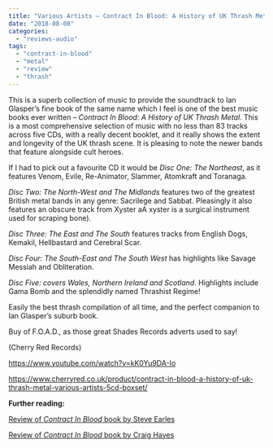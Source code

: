 ```yaml
---
title: "Various Artists – Contract In Blood: A History of UK Thrash Metal boxset"
date: "2018-08-08"
categories: 
  - "reviews-audio"
tags: 
  - "contract-in-blood"
  - "metal"
  - "review"
  - "thrash"
---
```


This is a superb collection of music to provide the soundtrack to Ian Glasper’s fine book of the same name which I feel is one of the best music books ever written – _Contract In Blood: A History of UK Thrash Metal_. This is a most comprehensive selection of music with no less than 83 tracks across five CDs, with a really decent booklet, and it really shows the extent and longevity of the UK thrash scene. It is pleasing to note the newer bands that feature alongside cult heroes.

If I had to pick out a favourite CD it would be _Disc One: The Northeast_, as it features Venom, Evile, Re-Animator, Slammer, Atomkraft and Toranaga.

_Disc Two: The North-West and The Midlands_ features two of the greatest British metal bands in any genre: Sacrilege and Sabbat. Pleasingly it also features an obscure track from Xyster aA xyster is a surgical instrument used for scraping bone).

_Disc Three: The East and The South_ features tracks from English Dogs, Kemakil, Hellbastard and Cerebral Scar.

_Disc Four: The South-East and The South West_ has highlights like Savage Messiah and Obliteration.

_Disc Five: covers Wales, Northern Ireland and Scotland_. Highlights include Gama Bomb and the splendidly named Thrashist Regime!

Easily the best thrash compilation of all time, and the perfect companion to Ian Glasper’s suburb book.

Buy of F.O.A.D., as those great Shades Records adverts used to say!

(Cherry Red Records)

https://www.youtube.com/watch?v=kK0Yu9DA-Io

https://www.cherryred.co.uk/product/contract-in-blood-a-history-of-uk-thrash-metal-various-artists-5cd-boxset/

**Further reading:**

[Review of _Contract In Blood_ book by Steve Earles](https://www.hellbound.ca/2018/08/contract-in-blood-a-history-of-uk-thrash-metal-book-review)

[Review of _Contract In Blood_ book by Craig Hayes](https://www.hellbound.ca/2018/07/book-review-contract-in-blood-by-ian-glasper/)
